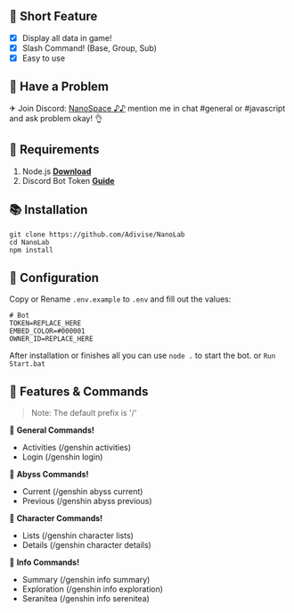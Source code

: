 ## 📑 Short Feature
- [x] Display all data in game!
- [x] Slash Command! (Base, Group, Sub)
- [x] Easy to use

## 🚨 Have a Problem

✈ Join Discord:  [NanoSpace ♪♪](https://discord.gg/SNG3dh3MbR)
   mention me in chat #general or #javascript and ask problem okay! 👌


## 📎 Requirements

1. Node.js **[Download](https://nodejs.org/en/download/)**
2. Discord Bot Token **[Guide](https://discordjs.guide/preparations/setting-up-a-bot-application.html#creating-your-bot)**

## 📚 Installation

```
git clone https://github.com/Adivise/NanoLab
cd NanoLab
npm install
```

## 📄 Configuration

Copy or Rename `.env.example` to `.env` and fill out the values:

```.env
# Bot
TOKEN=REPLACE_HERE
EMBED_COLOR=#000001
OWNER_ID=REPLACE_HERE
```

After installation or finishes all you can use `node .` to start the bot. or `Run Start.bat`

## 🔩 Features & Commands

> Note: The default prefix is '/'

💬 **General Commands!**
- Activities (/genshin activities)
- Login (/genshin login)

💬 **Abyss Commands!**
- Current (/genshin abyss current)
- Previous (/genshin abyss previous)

💬 **Character Commands!**
- Lists (/genshin character lists)
- Details (/genshin character details)

💬 **Info Commands!**
- Summary (/genshin info summary)
- Exploration (/genshin info exploration)
- Seranitea (/genshin info serenitea)
